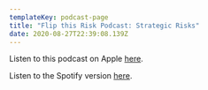 ```yaml
---
templateKey: podcast-page
title: "Flip this Risk Podcast: Strategic Risks"
date: 2020-08-27T22:39:08.139Z
---
```

Listen to this podcast on Apple [here](https://apple.co/3dNvxzx). 

Listen to the Spotify version [here](https://spoti.fi/3g0zcLC).